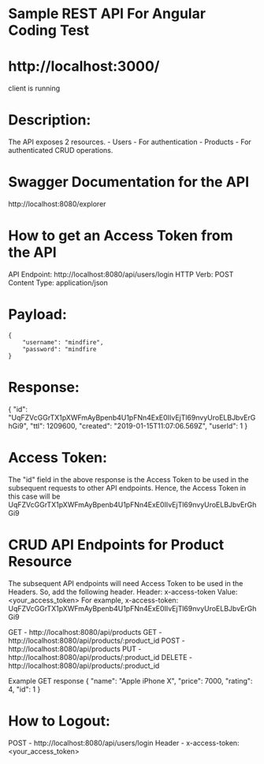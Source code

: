 # Sample REST API For Angular Coding Test


# http://localhost:3000/
client is running

# Description:
The API exposes 2 resources.
	- Users - For authentication
	- Products - For authenticated CRUD operations.


# Swagger Documentation for the API
http://localhost:8080/explorer
	

# How to get an Access Token from the API

API Endpoint: http://localhost:8080/api/users/login
HTTP Verb: POST
Content Type: application/json

# Payload:
	{
		"username": "mindfire",
		"password": "mindfire
	}

# Response:
{
    "id": "UqFZVcGGrTX1pXWFmAyBpenb4U1pFNn4ExE0IIvEjTl69nvyUroELBJbvErGhGi9",
    "ttl": 1209600,
    "created": "2019-01-15T11:07:06.569Z",
    "userId": 1
}

# Access Token: 
The "id" field in the above response is the Access Token to be used in the subsequent requests to other API endpoints.
Hence, the Access Token in this case will be UqFZVcGGrTX1pXWFmAyBpenb4U1pFNn4ExE0IIvEjTl69nvyUroELBJbvErGhGi9


# CRUD API Endpoints for Product Resource

The subsequent API endpoints will need Access Token to be used in the Headers. So, add the following header.
Header: x-access-token
Value: <your_access_token>
For example, 
x-access-token: UqFZVcGGrTX1pXWFmAyBpenb4U1pFNn4ExE0IIvEjTl69nvyUroELBJbvErGhGi9

GET -       http://localhost:8080/api/products
GET -       http://localhost:8080/api/products/:product_id
POST -      http://localhost:8080/api/products
PUT -       http://localhost:8080/api/products/:product_id
DELETE -    http://localhost:8080/api/products/:product_id

Example GET response
	{
        "name": "Apple iPhone X",
        "price": 7000,
        "rating": 4,
        "id": 1
    }


# How to Logout:
POST - http://localhost:8080/api/users/login
Header - x-access-token: <your_access_token>